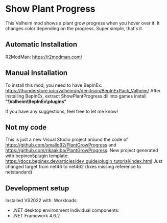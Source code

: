 # Show Plant Progress
This Valheim mod shows a plant grow progress when you hover over it. It changes color depending on the progress. Super simple, that's it.

## Automatic Installation
R2ModMan: https://r2modman.com/

## Manual Installation
To install this mod, you need to have BepInEx: https://thunderstore.io/c/valheim/p/denikson/BepInExPack_Valheim/
After installing BepInEx, extract ShowPlantProgress.dll into games install **"\Valheim\BepInEx\plugins"**

If you have any suggestions, feel free to let me know!

## Not my code
This is just a new Visual Studio project around the code of https://github.com/smallo92/PlantGrowProgress and https://github.com/rikaakiba/PlantGrowProgress.
New project generated with bepinex5plugin template: https://docs.bepinex.dev/articles/dev_guide/plugin_tutorial/index.html
Just changed target from net46 to net462 (fixes missing reference to netstandard)

## Development setup
Installed VS2022 with:
Workloads:
- .NET desktop environment
Individual components:
- .NET Framework 4.6.2
